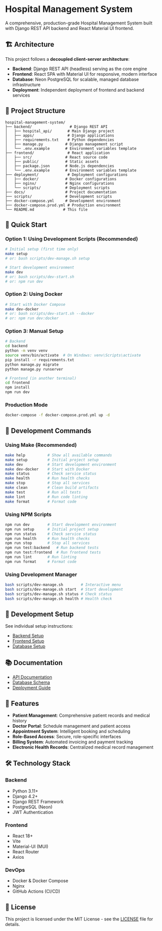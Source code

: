 # Hospital Management System

A comprehensive, production-grade Hospital Management System built with Django REST API backend and React Material UI frontend.

## 🏗️ Architecture

This project follows a **decoupled client-server architecture**:

- **Backend**: Django REST API (headless) serving as the core engine
- **Frontend**: React SPA with Material UI for responsive, modern interface  
- **Database**: Neon PostgreSQL for scalable, managed database infrastructure
- **Deployment**: Independent deployment of frontend and backend services

## 📁 Project Structure

```
hospital-management-system/
├── backend/                 # Django REST API
│   ├── hospital_api/       # Main Django project
│   ├── apps/               # Django applications
│   ├── requirements.txt    # Python dependencies
│   ├── manage.py          # Django management script
│   └── .env.example       # Environment variables template
├── frontend/               # React application
│   ├── src/               # React source code
│   ├── public/            # Static assets
│   ├── package.json       # Node.js dependencies
│   └── .env.example       # Environment variables template
├── deployment/             # Deployment configurations
│   ├── docker/            # Docker configurations
│   ├── nginx/             # Nginx configurations
│   └── scripts/           # Deployment scripts
├── docs/                  # Project documentation
├── scripts/               # Development scripts
├── docker-compose.yml     # Development environment
├── docker-compose.prod.yml # Production environment
└── README.md             # This file
```

## 🚀 Quick Start

### Option 1: Using Development Scripts (Recommended)
```bash
# Initial setup (first time only)
make setup
# or: bash scripts/dev-manage.sh setup

# Start development environment
make dev
# or: bash scripts/dev-start.sh
# or: npm run dev
```

### Option 2: Using Docker
```bash
# Start with Docker Compose
make dev-docker
# or: bash scripts/dev-start.sh --docker
# or: npm run dev:docker
```

### Option 3: Manual Setup
```bash
# Backend
cd backend
python -m venv venv
source venv/bin/activate  # On Windows: venv\Scripts\activate
pip install -r requirements.txt
python manage.py migrate
python manage.py runserver

# Frontend (in another terminal)
cd frontend
npm install
npm run dev
```

### Production Mode
```bash
docker-compose -f docker-compose.prod.yml up -d
```

## 🔧 Development Commands

### Using Make (Recommended)
```bash
make help          # Show all available commands
make setup         # Initial project setup
make dev           # Start development environment
make dev-docker    # Start with Docker
make status        # Check service status
make health        # Run health checks
make stop          # Stop all services
make clean         # Clean build artifacts
make test          # Run all tests
make lint          # Run code linting
make format        # Format code
```

### Using NPM Scripts
```bash
npm run dev        # Start development environment
npm run setup      # Initial project setup
npm run status     # Check service status
npm run health     # Run health checks
npm run stop       # Stop all services
npm run test:backend   # Run backend tests
npm run test:frontend  # Run frontend tests
npm run lint       # Run linting
npm run format     # Format code
```

### Using Development Manager
```bash
bash scripts/dev-manage.sh        # Interactive menu
bash scripts/dev-manage.sh start  # Start development
bash scripts/dev-manage.sh status # Check status
bash scripts/dev-manage.sh health # Health check
```

## 🔧 Development Setup

See individual setup instructions:
- [Backend Setup](./backend/README.md)
- [Frontend Setup](./frontend/README.md)
- [Database Setup](./docs/database-setup.md)

## 📚 Documentation

- [API Documentation](./docs/api.md)
- [Database Schema](./docs/database.md)
- [Deployment Guide](./docs/deployment.md)

## 🏥 Features

- **Patient Management**: Comprehensive patient records and medical history
- **Doctor Portal**: Schedule management and patient access
- **Appointment System**: Intelligent booking and scheduling
- **Role-Based Access**: Secure, role-specific interfaces
- **Billing System**: Automated invoicing and payment tracking
- **Electronic Health Records**: Centralized medical record management

## 🛠️ Technology Stack

### Backend
- Python 3.11+
- Django 4.2+
- Django REST Framework
- PostgreSQL (Neon)
- JWT Authentication

### Frontend  
- React 18+
- Vite
- Material-UI (MUI)
- React Router
- Axios

### DevOps
- Docker & Docker Compose
- Nginx
- GitHub Actions (CI/CD)

## 📄 License

This project is licensed under the MIT License - see the [LICENSE](LICENSE) file for details.
